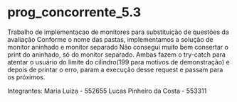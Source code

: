 # prog_concorrente_5.3
Trabalho de implementacao de monitores para substituição de questões da avaliação
Conforme o nome das pastas, implementamos a solução de monitor aninhado e monitor separado
Não consegui muito bem consertar o print do aninhado, só do monitor separado.
Ambas fazem o try-catch para atentar o usuário do limite do cilindro(199 para motivos de demonstração) e depois de printar o erro, param a execução desse request e passam para os próximos.

Integrantes: 
Maria Luiza - 552655
Lucas Pinheiro da Costa - 553311
